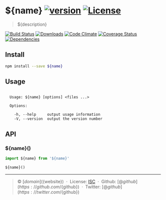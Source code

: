# ${name} [![version][npm-version]][npm-url] [![License][npm-license]][license-url]

> ${description}

[![Build Status][travis-image]][travis-url]
[![Downloads][npm-downloads]][npm-url]
[![Code Climate][codeclimate-quality]][codeclimate-url]
[![Coverage Status][codeclimate-coverage]][codeclimate-url]
[![Dependencies][david-image]][david-url]

## Install

```bash
npm install --save ${name}
```

## Usage

```

  Usage: ${name} [options] <files ...>

  Options:

    -h, --help     output usage information
    -V, --version  output the version number

```

## API

### ${name}()

```js
import ${name} from '${name}'

${name}()
```

----
> :copyright: [${domain}](${website}) &nbsp;&middot;&nbsp;
> License: [ISC](LICENSE) &nbsp;&middot;&nbsp;
> Github: [@${github}](https://github.com/${github}) &nbsp;&middot;&nbsp;
> Twitter: [@${github}](https://twitter.com/${github})

[license-url]: http://choosealicense.com/licenses/isc/

[travis-url]: https://travis-ci.org/${github}/${name}
[travis-image]: https://img.shields.io/travis/${github}/${name}.svg?style=flat-square

[npm-url]: https://www.npmjs.com/package/${name}
[npm-license]: https://img.shields.io/npm/l/${name}.svg?style=flat-square
[npm-version]: https://img.shields.io/npm/v/${name}.svg?style=flat-square
[npm-downloads]: https://img.shields.io/npm/dm/${name}.svg?style=flat-square

[codeclimate-url]: https://codeclimate.com/github/${github}/${name}
[codeclimate-quality]: https://img.shields.io/codeclimate/github/${github}/${name}.svg?style=flat-square
[codeclimate-coverage]: https://img.shields.io/codeclimate/coverage/github/${github}/${name}.svg?style=flat-square

[david-url]: https://david-dm.org/${github}/${name}
[david-image]: https://img.shields.io/david/${github}/${name}.svg?style=flat-square
